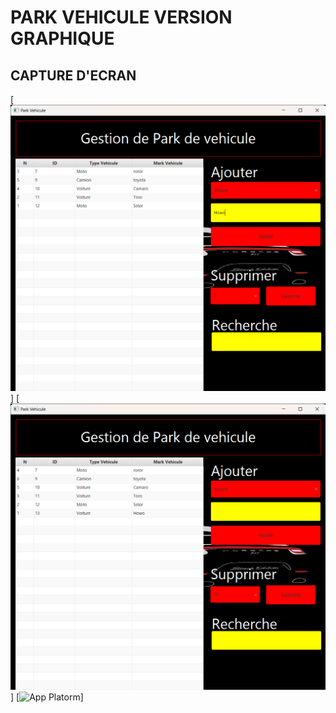 # PARK VEHICULE VERSION GRAPHIQUE
## CAPTURE D'ECRAN
[![App Platorm](https://github.com/zonesimba/ParcVehicule/blob/main/Park%20Vehicule%2031_07_2024%2013_17_32.png)]
[![App Platorm](https://github.com/zonesimba/ParcVehicule/blob/main/Park%20Vehicule%2031_07_2024%2013_17_59.png)]
[![App Platorm](https://github.com/zonesimba/ParcVehicule/blob/main/Park%20Vehicule%2031_07_2024%2013_17_50.png)]
